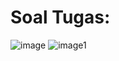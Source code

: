 # Soal Tugas:

![image](https://github.com/user-attachments/assets/faa76377-df8a-445f-bf75-91b7d56def5e)
![image1](https://github.com/user-attachments/assets/a428aab1-6454-40c5-884f-10e8774b745f)
